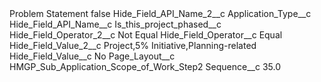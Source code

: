 <?xml version="1.0" encoding="UTF-8"?>
<CustomMetadata xmlns="http://soap.sforce.com/2006/04/metadata" xmlns:xsi="http://www.w3.org/2001/XMLSchema-instance" xmlns:xsd="http://www.w3.org/2001/XMLSchema">
    <label>Problem Statement</label>
    <protected>false</protected>
    <values>
        <field>Hide_Field_API_Name_2__c</field>
        <value xsi:type="xsd:string">Application_Type__c</value>
    </values>
    <values>
        <field>Hide_Field_API_Name__c</field>
        <value xsi:type="xsd:string">Is_this_project_phased__c</value>
    </values>
    <values>
        <field>Hide_Field_Operator_2__c</field>
        <value xsi:type="xsd:string">Not Equal</value>
    </values>
    <values>
        <field>Hide_Field_Operator__c</field>
        <value xsi:type="xsd:string">Equal</value>
    </values>
    <values>
        <field>Hide_Field_Value_2__c</field>
        <value xsi:type="xsd:string">Project,5% Initiative,Planning-related</value>
    </values>
    <values>
        <field>Hide_Field_Value__c</field>
        <value xsi:type="xsd:string">No</value>
    </values>
    <values>
        <field>Page_Layout__c</field>
        <value xsi:type="xsd:string">HMGP_Sub_Application_Scope_of_Work_Step2</value>
    </values>
    <values>
        <field>Sequence__c</field>
        <value xsi:type="xsd:double">35.0</value>
    </values>
</CustomMetadata>
